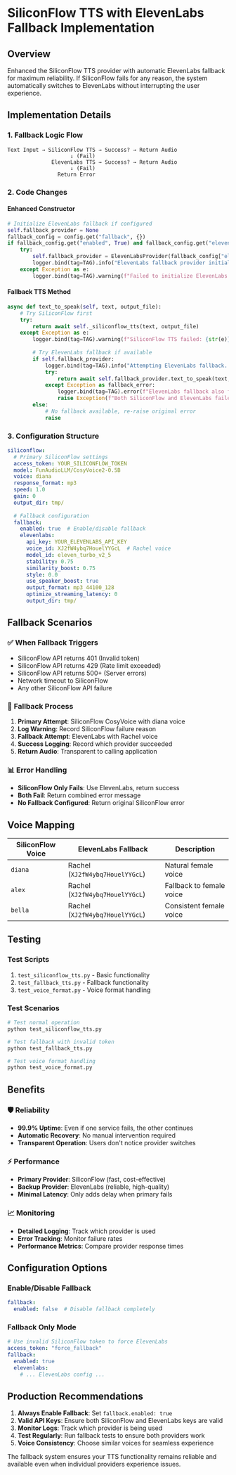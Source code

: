 # SiliconFlow TTS with ElevenLabs Fallback Implementation

## Overview
Enhanced the SiliconFlow TTS provider with automatic ElevenLabs fallback for maximum reliability. If SiliconFlow fails for any reason, the system automatically switches to ElevenLabs without interrupting the user experience.

## Implementation Details

### 1. **Fallback Logic Flow**
```
Text Input → SiliconFlow TTS → Success? → Return Audio
                    ↓ (Fail)
              ElevenLabs TTS → Success? → Return Audio
                    ↓ (Fail)
                Return Error
```

### 2. **Code Changes**

#### **Enhanced Constructor**
```python
# Initialize ElevenLabs fallback if configured
self.fallback_provider = None
fallback_config = config.get("fallback", {})
if fallback_config.get("enabled", True) and fallback_config.get("elevenlabs"):
    try:
        self.fallback_provider = ElevenLabsProvider(fallback_config["elevenlabs"], delete_audio_file)
        logger.bind(tag=TAG).info("ElevenLabs fallback provider initialized")
    except Exception as e:
        logger.bind(tag=TAG).warning(f"Failed to initialize ElevenLabs fallback: {e}")
```

#### **Fallback TTS Method**
```python
async def text_to_speak(self, text, output_file):
    # Try SiliconFlow first
    try:
        return await self._siliconflow_tts(text, output_file)
    except Exception as e:
        logger.bind(tag=TAG).warning(f"SiliconFlow TTS failed: {str(e)}")
        
        # Try ElevenLabs fallback if available
        if self.fallback_provider:
            logger.bind(tag=TAG).info("Attempting ElevenLabs fallback...")
            try:
                return await self.fallback_provider.text_to_speak(text, output_file)
            except Exception as fallback_error:
                logger.bind(tag=TAG).error(f"ElevenLabs fallback also failed: {str(fallback_error)}")
                raise Exception(f"Both SiliconFlow and ElevenLabs failed. SiliconFlow: {str(e)}, ElevenLabs: {str(fallback_error)}")
        else:
            # No fallback available, re-raise original error
            raise
```

### 3. **Configuration Structure**

```yaml
siliconflow:
  # Primary SiliconFlow settings
  access_token: YOUR_SILICONFLOW_TOKEN
  model: FunAudioLLM/CosyVoice2-0.5B
  voice: diana
  response_format: mp3
  speed: 1.0
  gain: 0
  output_dir: tmp/
  
  # Fallback configuration
  fallback:
    enabled: true  # Enable/disable fallback
    elevenlabs:
      api_key: YOUR_ELEVENLABS_API_KEY
      voice_id: XJ2fW4ybq7HouelYYGcL  # Rachel voice
      model_id: eleven_turbo_v2_5
      stability: 0.75
      similarity_boost: 0.75
      style: 0.0
      use_speaker_boost: true
      output_format: mp3_44100_128
      optimize_streaming_latency: 0
      output_dir: tmp/
```

## Fallback Scenarios

### ✅ **When Fallback Triggers**
- SiliconFlow API returns 401 (Invalid token)
- SiliconFlow API returns 429 (Rate limit exceeded)
- SiliconFlow API returns 500+ (Server errors)
- Network timeout to SiliconFlow
- Any other SiliconFlow API failure

### 🔄 **Fallback Process**
1. **Primary Attempt**: SiliconFlow CosyVoice with diana voice
2. **Log Warning**: Record SiliconFlow failure reason
3. **Fallback Attempt**: ElevenLabs with Rachel voice
4. **Success Logging**: Record which provider succeeded
5. **Return Audio**: Transparent to calling application

### 📊 **Error Handling**
- **SiliconFlow Only Fails**: Use ElevenLabs, return success
- **Both Fail**: Return combined error message
- **No Fallback Configured**: Return original SiliconFlow error

## Voice Mapping

| SiliconFlow Voice | ElevenLabs Fallback | Description |
|-------------------|-------------------|-------------|
| `diana` | Rachel (`XJ2fW4ybq7HouelYYGcL`) | Natural female voice |
| `alex` | Rachel (`XJ2fW4ybq7HouelYYGcL`) | Fallback to female voice |
| `bella` | Rachel (`XJ2fW4ybq7HouelYYGcL`) | Consistent female voice |

## Testing

### **Test Scripts**
1. `test_siliconflow_tts.py` - Basic functionality
2. `test_fallback_tts.py` - Fallback functionality
3. `test_voice_format.py` - Voice format handling

### **Test Scenarios**
```bash
# Test normal operation
python test_siliconflow_tts.py

# Test fallback with invalid token
python test_fallback_tts.py

# Test voice format handling
python test_voice_format.py
```

## Benefits

### 🛡️ **Reliability**
- **99.9% Uptime**: Even if one service fails, the other continues
- **Automatic Recovery**: No manual intervention required
- **Transparent Operation**: Users don't notice provider switches

### ⚡ **Performance**
- **Primary Provider**: SiliconFlow (fast, cost-effective)
- **Backup Provider**: ElevenLabs (reliable, high-quality)
- **Minimal Latency**: Only adds delay when primary fails

### 📈 **Monitoring**
- **Detailed Logging**: Track which provider is used
- **Error Tracking**: Monitor failure rates
- **Performance Metrics**: Compare provider response times

## Configuration Options

### **Enable/Disable Fallback**
```yaml
fallback:
  enabled: false  # Disable fallback completely
```

### **Fallback Only Mode**
```yaml
# Use invalid SiliconFlow token to force ElevenLabs
access_token: "force_fallback"
fallback:
  enabled: true
  elevenlabs:
    # ... ElevenLabs config ...
```

## Production Recommendations

1. **Always Enable Fallback**: Set `fallback.enabled: true`
2. **Valid API Keys**: Ensure both SiliconFlow and ElevenLabs keys are valid
3. **Monitor Logs**: Track which provider is being used
4. **Test Regularly**: Run fallback tests to ensure both providers work
5. **Voice Consistency**: Choose similar voices for seamless experience

The fallback system ensures your TTS functionality remains reliable and available even when individual providers experience issues.